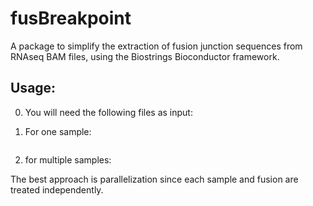 # fusBreakpoint

A package to simplify the extraction of fusion junction sequences from RNAseq BAM files, using the Biostrings Bioconductor framework. 

## Usage:

0. You will need the following files as input: 

1. For one sample: 

```

```

2. for multiple samples: 

The best approach is parallelization since each sample and fusion are treated independently. 

```

```
